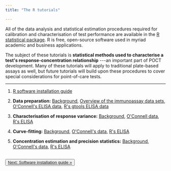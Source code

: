```yaml
---
title: "The R tutorials"

---
```


All of the data analysis and statistical estimation procedures required for calibration and characterisation of test performance are available in the [R statistical package](http://www.r-project.org/). R is free, open-source software used in myriad academic and business applications. 

The subject of these tutorials is **statistical methods used to characterise a test's response-concentration relationship<!--, validate test performance and prepare stored calibration curves-->** ---an important part of POCT development. Many of these tutorials will apply to traditional plate-based assays as well, but future tutorials will build upon these procedures to cover special considerations for point-of-care tests. 

<!--
*Performance* includes 1) average or long-run reliability over multiple measurements, conditions and instruments, 2) agreement with a reference method, and 3) associated descriptors of the analytical measurement range (AMR) and clinically reportable range (CRR). Estimates of uncertainty for individual measurements have been neglected in the literature and we examine some issues and candidate methods for these. (These designs and analyses are intended for test developers in pre-market phase or preparation for routine use. User *verification* is well-described elsewhere.)
-->

****


1) [R software installation guide](over_tut1_software.html)

<!--**Calibration**-->

2) **Data preparation:** [Background](calib_tut2_prep_bakground.html), [Overview of the immunoassay data sets](calib_tut2_prep_data_sets.html), [O'Connell's ELISA data](calib_tut2_prep_ocon.html), [R's gtools ELISA data](calib_tut2_prep_elisa.html)

3) **Characterisation of response variance:** [Background](calib_tut3_variance_background.html), [O'Connell data](calib_tut3_variance_ocon.html), [R's ELISA](calib_tut3_variance_elisa.html)

4) **Curve-fitting:** [Background](calib_tut4_curve_background.html), [O'Connell's data](calib_tut4_curve_ocon.html), [R's ELISA](calib_tut4_curve_elisa.html)

5) **Concentration estimation and precision statistics:** [Background](calib_tut5_precision_background.html), [O'Connell's data](calib_tut5_precision_ocon.html), [R's ELISA](calib_tut5_precision_elisa.html)

<!--

*Performance: Estimating Test Accuracy*

6) Reliability (Precision) Studies - [Background](../reliability/tut6_reliabilty/background.html) - [Design Options (Simulations)](../reliability/tut6_reliabilty/design_simulations.html) - [Data Analysis](../reliability/tut6_reliabilty/analysis.html) 

7) Special Considerations for POCT - [Master and stord curves](../reliability/tut7_scale/the_poct_case.html) - [Planning adjusters and software updates](../reliability/tut7_scale/adjusters.html)

8) Agreement Studies - [Background](../agree/tut8_agree/background.html) - [Agreement Analysis (Bland-Altman)](../agree/tut8_agree/tut8_agree.html)

*Reporting: Scientific Publication and Package Inserts*

9) Pulling it all together - [Publication Quality Tables and Figures](../appendices/tut9_wrap/better_tables_and_plots.html) - [Manufacturer's Claims](../appendices/tut9_wrap/manufacturers_claims.html) - [Instructions to Users](../appendices/tut9_wrap/user_instructions.html)

-->

<br>
<button type="button" class="btn"><a href="over_tut1_software.html"> Next: Software installation guide &raquo;</a></button>
<!--
<button type="button" class="btn"><a href="../calibration/calibLit.html"> Skip the software tutorial and go to: Calibration Literature Review &raquo;</a></button>
-->
<br>

